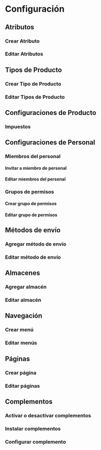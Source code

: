 # Configuración

## Atributos
### Crear Atributo
### Editar Atributos

## Tipos de Producto
### Crear Tipo de Producto
### Editar Tipos de Producto

## Configuraciones de Producto
### Impuestos

## Configuraciones de Personal
### Miembros del personal
#### Invitar a miembro de personal
#### Editar miembros del personal
### Grupos de permisos
#### Crear grupo de permisos
#### Editar grupo de permisos
## Métodos de envío
### Agregar método de envío
### Editar método de envío
## Almacenes
### Agregar almacén
### Editar almacén
## Navegación
### Crear menú
### Editar menús
## Páginas
### Crear página
### Editar páginas
## Complementos
### Activar o desactivar complementos
### Instalar complementos
### Configurar complemento
